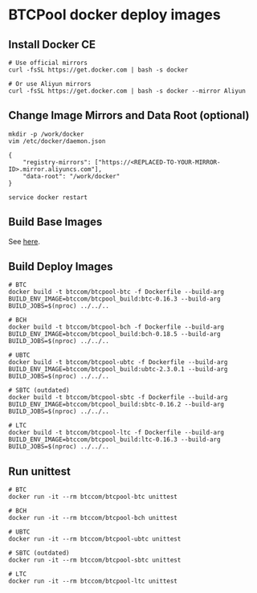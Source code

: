 BTCPool docker deploy images
============================

## Install Docker CE

```
# Use official mirrors
curl -fsSL https://get.docker.com | bash -s docker

# Or use Aliyun mirrors
curl -fsSL https://get.docker.com | bash -s docker --mirror Aliyun
```

## Change Image Mirrors and Data Root (optional)

```
mkdir -p /work/docker
vim /etc/docker/daemon.json
```

```
{
    "registry-mirrors": ["https://<REPLACED-TO-YOUR-MIRROR-ID>.mirror.aliyuncs.com"],
    "data-root": "/work/docker"
}
```

```
service docker restart
```

## Build Base Images
See [here](../base-image/).

## Build Deploy Images

```
# BTC
docker build -t btccom/btcpool-btc -f Dockerfile --build-arg BUILD_ENV_IMAGE=btccom/btcpool_build:btc-0.16.3 --build-arg BUILD_JOBS=$(nproc) ../../..

# BCH
docker build -t btccom/btcpool-bch -f Dockerfile --build-arg BUILD_ENV_IMAGE=btccom/btcpool_build:bch-0.18.5 --build-arg BUILD_JOBS=$(nproc) ../../..

# UBTC
docker build -t btccom/btcpool-ubtc -f Dockerfile --build-arg BUILD_ENV_IMAGE=btccom/btcpool_build:ubtc-2.3.0.1 --build-arg BUILD_JOBS=$(nproc) ../../..

# SBTC (outdated)
docker build -t btccom/btcpool-sbtc -f Dockerfile --build-arg BUILD_ENV_IMAGE=btccom/btcpool_build:sbtc-0.16.2 --build-arg BUILD_JOBS=$(nproc) ../../..

# LTC
docker build -t btccom/btcpool-ltc -f Dockerfile --build-arg BUILD_ENV_IMAGE=btccom/btcpool_build:ltc-0.16.3 --build-arg BUILD_JOBS=$(nproc) ../../..
```

## Run unittest

```
# BTC
docker run -it --rm btccom/btcpool-btc unittest

# BCH
docker run -it --rm btccom/btcpool-bch unittest

# UBTC
docker run -it --rm btccom/btcpool-ubtc unittest

# SBTC (outdated)
docker run -it --rm btccom/btcpool-sbtc unittest

# LTC
docker run -it --rm btccom/btcpool-ltc unittest
```
